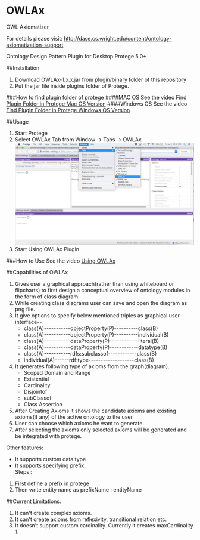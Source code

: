 # OWLAx
OWL Axiomatizer

For details please visit: http://dase.cs.wright.edu/content/ontology-axiomatization-support

Ontology Design Pattern Plugin for Desktop Protege 5.0+


##Installation
1. Download OWLAx-1.x.x.jar from <a href="https://github.com/md-k-sarker/OWLAx/tree/master/plugin/binary" title="plugin"> plugin/binary</a> folder of this repository
2. Put the jar file inside plugins folder of Protege.

###How to find plugin folder of protege 
####MAC OS
See the video <a href="https://github.com/md-k-sarker/OWLAx/tree/master/plugin/docs/video/macPluginFolder.mov" title="plugin"> Find Plugin Folder in Protege Mac OS Version</a>
####Windows OS
See the video <a href="https://github.com/md-k-sarker/OWLAx/tree/master/plugin/docs/video/windowsPluginFolder.webm" title="plugin"> Find Plugin Folder in Protege Windows OS Version</a>


##Usage
1. Start Protege
2. Select OWLAx Tab from
	 Window -> Tabs -> OWLAx
	 ![Alt tag](https://github.com/md-k-sarker/OWLAx/blob/master/plugin/docs/ScreenShots/SelectOWLAxTab.png)
3. Start Using OWLAx Plugin

###How to Use
See the video <a href="https://github.com/md-k-sarker/OWLAx/tree/master/plugin/docs/video/howToUseOWLAx.mov" title="How to use OWLAx"> Using OWLAx</a>


##Capabilities of OWLAx
<ol>
<li> Gives user a graphical approach(rather than using whiteboard or flipcharts) to first design a conceptual overview of ontology modules in the form of class diagram. 
<br>
<li> While creating class diagrams user can save and open the diagram as png file.
<li> It give options to specify below mentioned triples as graphical user interface--
<ul>	<li>class(A)-----------objectProperty(P)----------class(B)
	<li>class(A)-----------objectProperty(P)----------individual(B)
	<li>class(A)-----------dataProperty(P)------------literal(B)
	<li>class(A)-----------dataProperty(P)------------datatype(B)
	<li>class(A)-----------rdfs:subclassof------------class(B)
	<li>individual(A)------rdf:type-------------------class(B)
	</ul>
<li> It generates following type of axioms from the graph(diagram).
<ul>
	<li>  Scoped Domain and Range
	<li>  Existential 
	<li>  Cardinality
	<li>  Disjointof
	<li>  subClassof
	<li>  Class Assertion
	</ul>
<li> After Creating Axioms it shows the candidate axioms and existing axioms(if any) of the active ontology to the user.
<li> User can choose which axioms he want to generate. 
<li> After selecting the axioms only selected axioms will be generated and be integrated with protege. 
</ol>

Other features:
* It supports custom data type
* It supports specifying prefix.  
 	Steps : 
<ol><li>First define a prefix in protege
 <li>Then write entity name as prefixName : entityName 
 </ol>

     
##Current Limitations:
1. It can't create complex axioms.
2. It can't create axioms from reflexivity, transitional relation etc.
3. It doesn't support custom cardinality. Currently it creates maxCardinality 1.



